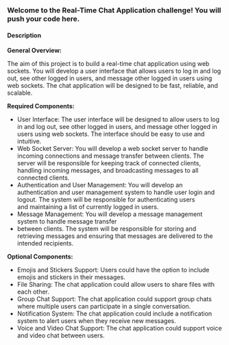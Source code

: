 ### Welcome to the Real-Time Chat Application challenge! You will push your code here.

#### Description


**General Overview:**

The aim of this project is to build a real-time chat application using web sockets. You will develop a user interface that allows users to log in and log out, see other logged in users, and message other logged in users using web sockets. The chat application will be designed to be fast, reliable, and scalable.



**Required Components:**

- User Interface: The user interface will be designed to allow users to log in and log out, see other logged in users, and message other logged in users using web sockets. The interface should be easy to use and intuitive.
- Web Socket Server: You will develop a web socket server to handle incoming connections and message transfer between clients. The server will be responsible for keeping track of connected clients, handling incoming messages, and broadcasting messages to all connected clients.
- Authentication and User Management: You will develop an authentication and user management system to handle user login and logout. The system will be responsible for authenticating users and maintaining a list of currently logged in users.
- Message Management: You will develop a message management system to handle message transfer
- between clients. The system will be responsible for storing and retrieving messages and ensuring that messages are delivered to the intended recipients.

<!-- -->



**Optional Components:**

- Emojis and Stickers Support: Users could have the option to include emojis and stickers in their messages.
- File Sharing: The chat application could allow users to share files with each other.
- Group Chat Support: The chat application could support group chats where multiple users can participate in a single conversation.
- Notification System: The chat application could include a notification system to alert users when they receive new messages.
- Voice and Video Chat Support: The chat application could support voice and video chat between users.

<!-- -->

